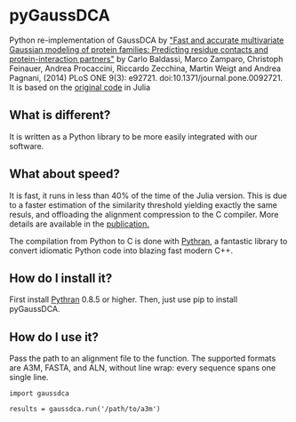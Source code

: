 # pyGaussDCA

Python re-implementation of GaussDCA by ["Fast and accurate multivariate
Gaussian modeling of protein families: Predicting residue contacts and
protein-interaction partners"][paper]
by Carlo Baldassi, Marco Zamparo, Christoph Feinauer, Andrea Procaccini,
Riccardo Zecchina, Martin Weigt and Andrea Pagnani, (2014)
PLoS ONE 9(3): e92721. doi:10.1371/journal.pone.0092721.
It is based on the [original code][original] in Julia


[paper]: http://www.plosone.org/article/info%3Adoi%2F10.1371%2Fjournal.pone.0092721
[original]: https://github.com/carlobaldassi/GaussDCA.jl

## What is different?
It is written as a Python library to be more easily integrated with our software. 

## What about speed?
It is fast, it runs in less than 40% of the time of the Julia version. This is due to a faster estimation of the similarity threshold yielding exactly the same resuls, and offloading the alignment compression to the C compiler. More details are available in the [publication.]

The compilation from Python to C is done with [Pythran,][pythran] a fantastic library to convert idiomatic Python code into blazing fast modern C++.

[publication.]:https://www.biorxiv.org/content/early/2018/08/02/383133

## How do I install it?
First install [Pythran][pythran] 0.8.5 or higher. Then, just use pip to install pyGaussDCA.

[pythran]:https://github.com/serge-sans-paille/pythran

## How do I use it?

Pass the path to an alignment file to the function. The supported formats are A3M, FASTA, and ALN, without line wrap: every sequence spans one single line.

```
import gaussdca

results = gaussdca.run('/path/to/a3m')
```

  
